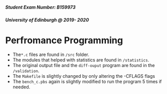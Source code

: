 ##### Student Exam Number: B159973
##### University of Edinburgh @ 2019- 2020
# Perfromance Programming

- The`*.c` files are found in `/src` folder. 
- The modules that helped with statistics are found in  `/statistics`. 
- The original output file and the `diff-ouput` program are found in the `/validation`.  
- The `Makefile` is slightly changed by only altering the -CFLAGS flags
- The `bench_c.pbs` again is slightly modified to run the program 5 times if needed. 
